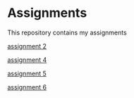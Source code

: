 # Assignments
This repository contains my assignments

[assignment 2](https://github.com/ZariouhYassin/Assignments/blob/master/Assignment_week_2%20(1).ipynb)

[assignment 4](https://github.com/ZariouhYassin/Assignments/blob/master/Assignment_week_4.ipynb)

[assignment 5](https://github.com/ZariouhYassin/Assignments/blob/master/Assignment_week_5.ipynb) 

[assignment 6](https://github.com/ZariouhYassin/Assignments/blob/master/assignment%206)

